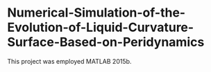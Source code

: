 # Numerical-Simulation-of-the-Evolution-of-Liquid-Curvature-Surface-Based-on-Peridynamics
This project was employed MATLAB 2015b.
